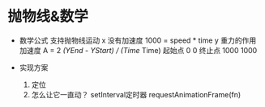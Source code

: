 # 抛物线&数学

- 数学公式
    支持抛物线运动
    x 没有加速度 1000 = speed * time
    y 重力的作用 加速度 A = 2 *(YEnd - YStart) / (Time* Time)
    起始点 0 0
    终止点 1000 1000

- 实现方案
    1. 定位
    2. 怎么让它一直动？ setInterval定时器
    requestAnimationFrame(fn)